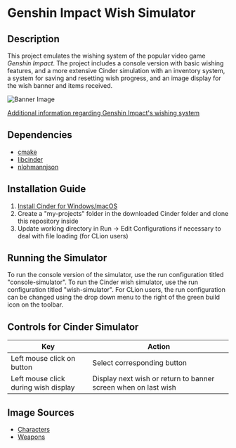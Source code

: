 # Genshin Impact Wish Simulator
## Description
This project emulates the wishing system of the popular video game *Genshin Impact*. The project includes a console
version with basic wishing features, and a more extensive Cinder simulation with an inventory system, a system for
saving and resetting wish progress, and an image display for the wish banner and items received.

![Banner Image](https://gamewith-en.akamaized.net/article/thumbnail/rectangle/23861.png)


[Additional information regarding Genshin Impact's wishing system](https://genshin-impact.fandom.com/wiki/Wishes)

## Dependencies
* [cmake](https://cmake.org/)
* [libcinder](https://github.com/cinder/Cinder)
* [nlohmannjson](https://github.com/nlohmann/json)

## Installation Guide
1. [Install Cinder for Windows/macOS](https://courses.grainger.illinois.edu/cs126/sp2021/notes/cinder-installation-notes/)
2. Create a "my-projects" folder in the downloaded Cinder folder and clone this repository inside
3. Update working directory  in Run -> Edit Configurations if necessary to deal with file loading (for CLion users)

## Running the Simulator
To run the console version of the simulator, use the run configuration titled "console-simulator".
To run the Cinder wish simulator, use the run configuration titled "wish-simulator". For CLion users, the run
configuration can be changed using the drop down menu to the right of the green build icon on the toolbar.

## Controls for Cinder Simulator
| Key | Action |
| --- | --- |
|Left mouse click on button | Select corresponding button |
|Left mouse click during wish display | Display next wish or return to banner screen when on last wish |

## Image Sources
* [Characters](https://genshin-impact.fandom.com/wiki/Characters)
* [Weapons](https://www.gensh.in/database/weapon)